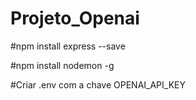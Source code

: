 # Projeto_Openai

#npm install express --save

#npm install nodemon -g

#Criar .env com a chave OPENAI_API_KEY
